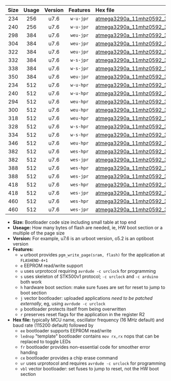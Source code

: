|Size|Usage|Version|Features|Hex file|
|:-:|:-:|:-:|:-:|:--|
|234|256|u7.6|`w-u-jpr`|[atmega3290a_11mhz0592_38400bps_ur_vbl.hex](https://raw.githubusercontent.com/stefanrueger/urboot/main//atmega3290a_11mhz0592_38400bps_ur_vbl.hex)|
|240|256|u7.6|`w-u-jpr`|[atmega3290a_11mhz0592_38400bps_lednop_ur_vbl.hex](https://raw.githubusercontent.com/stefanrueger/urboot/main//atmega3290a_11mhz0592_38400bps_lednop_ur_vbl.hex)|
|298|384|u7.6|`weu-jpr`|[atmega3290a_11mhz0592_38400bps_ee_ur_vbl.hex](https://raw.githubusercontent.com/stefanrueger/urboot/main//atmega3290a_11mhz0592_38400bps_ee_ur_vbl.hex)|
|304|384|u7.6|`weu-jpr`|[atmega3290a_11mhz0592_38400bps_ee_lednop_ur_vbl.hex](https://raw.githubusercontent.com/stefanrueger/urboot/main//atmega3290a_11mhz0592_38400bps_ee_lednop_ur_vbl.hex)|
|322|384|u7.6|`weu-jpr`|[atmega3290a_11mhz0592_38400bps_ee_lednop_fr_ur_vbl.hex](https://raw.githubusercontent.com/stefanrueger/urboot/main//atmega3290a_11mhz0592_38400bps_ee_lednop_fr_ur_vbl.hex)|
|332|384|u7.6|`w-s-jpr`|[atmega3290a_11mhz0592_38400bps_vbl.hex](https://raw.githubusercontent.com/stefanrueger/urboot/main//atmega3290a_11mhz0592_38400bps_vbl.hex)|
|338|384|u7.6|`w-s-jpr`|[atmega3290a_11mhz0592_38400bps_lednop_vbl.hex](https://raw.githubusercontent.com/stefanrueger/urboot/main//atmega3290a_11mhz0592_38400bps_lednop_vbl.hex)|
|350|384|u7.6|`weu-jpr`|[atmega3290a_11mhz0592_38400bps_ee_lednop_fr_ce_ur_vbl.hex](https://raw.githubusercontent.com/stefanrueger/urboot/main//atmega3290a_11mhz0592_38400bps_ee_lednop_fr_ce_ur_vbl.hex)|
|234|512|u7.6|`w-u-hpr`|[atmega3290a_11mhz0592_38400bps_ur.hex](https://raw.githubusercontent.com/stefanrueger/urboot/main//atmega3290a_11mhz0592_38400bps_ur.hex)|
|240|512|u7.6|`w-u-hpr`|[atmega3290a_11mhz0592_38400bps_lednop_ur.hex](https://raw.githubusercontent.com/stefanrueger/urboot/main//atmega3290a_11mhz0592_38400bps_lednop_ur.hex)|
|294|512|u7.6|`weu-hpr`|[atmega3290a_11mhz0592_38400bps_ee_ur.hex](https://raw.githubusercontent.com/stefanrueger/urboot/main//atmega3290a_11mhz0592_38400bps_ee_ur.hex)|
|300|512|u7.6|`weu-hpr`|[atmega3290a_11mhz0592_38400bps_ee_lednop_ur.hex](https://raw.githubusercontent.com/stefanrueger/urboot/main//atmega3290a_11mhz0592_38400bps_ee_lednop_ur.hex)|
|318|512|u7.6|`weu-hpr`|[atmega3290a_11mhz0592_38400bps_ee_lednop_fr_ur.hex](https://raw.githubusercontent.com/stefanrueger/urboot/main//atmega3290a_11mhz0592_38400bps_ee_lednop_fr_ur.hex)|
|328|512|u7.6|`w-s-hpr`|[atmega3290a_11mhz0592_38400bps.hex](https://raw.githubusercontent.com/stefanrueger/urboot/main//atmega3290a_11mhz0592_38400bps.hex)|
|334|512|u7.6|`w-s-hpr`|[atmega3290a_11mhz0592_38400bps_lednop.hex](https://raw.githubusercontent.com/stefanrueger/urboot/main//atmega3290a_11mhz0592_38400bps_lednop.hex)|
|346|512|u7.6|`weu-hpr`|[atmega3290a_11mhz0592_38400bps_ee_lednop_fr_ce_ur.hex](https://raw.githubusercontent.com/stefanrueger/urboot/main//atmega3290a_11mhz0592_38400bps_ee_lednop_fr_ce_ur.hex)|
|382|512|u7.6|`wes-hpr`|[atmega3290a_11mhz0592_38400bps_ee.hex](https://raw.githubusercontent.com/stefanrueger/urboot/main//atmega3290a_11mhz0592_38400bps_ee.hex)|
|382|512|u7.6|`wes-jpr`|[atmega3290a_11mhz0592_38400bps_ee_vbl.hex](https://raw.githubusercontent.com/stefanrueger/urboot/main//atmega3290a_11mhz0592_38400bps_ee_vbl.hex)|
|388|512|u7.6|`wes-hpr`|[atmega3290a_11mhz0592_38400bps_ee_lednop.hex](https://raw.githubusercontent.com/stefanrueger/urboot/main//atmega3290a_11mhz0592_38400bps_ee_lednop.hex)|
|388|512|u7.6|`wes-jpr`|[atmega3290a_11mhz0592_38400bps_ee_lednop_vbl.hex](https://raw.githubusercontent.com/stefanrueger/urboot/main//atmega3290a_11mhz0592_38400bps_ee_lednop_vbl.hex)|
|418|512|u7.6|`wes-hpr`|[atmega3290a_11mhz0592_38400bps_ee_lednop_fr.hex](https://raw.githubusercontent.com/stefanrueger/urboot/main//atmega3290a_11mhz0592_38400bps_ee_lednop_fr.hex)|
|418|512|u7.6|`wes-jpr`|[atmega3290a_11mhz0592_38400bps_ee_lednop_fr_vbl.hex](https://raw.githubusercontent.com/stefanrueger/urboot/main//atmega3290a_11mhz0592_38400bps_ee_lednop_fr_vbl.hex)|
|460|512|u7.6|`wes-hpr`|[atmega3290a_11mhz0592_38400bps_ee_lednop_fr_ce.hex](https://raw.githubusercontent.com/stefanrueger/urboot/main//atmega3290a_11mhz0592_38400bps_ee_lednop_fr_ce.hex)|
|460|512|u7.6|`wes-jpr`|[atmega3290a_11mhz0592_38400bps_ee_lednop_fr_ce_vbl.hex](https://raw.githubusercontent.com/stefanrueger/urboot/main//atmega3290a_11mhz0592_38400bps_ee_lednop_fr_ce_vbl.hex)|

- **Size:** Bootloader code size including small table at top end
- **Useage:** How many bytes of flash are needed, ie, HW boot section or a multiple of the page size
- **Version:** For example, u7.6 is an urboot version, o5.2 is an optiboot version
- **Features:**
  + `w` urboot provides `pgm_write_page(sram, flash)` for the application at `FLASHEND-4+1`
  + `e` EEPROM read/write support
  + `u` uses urprotocol requiring `avrdude -c urclock` for programming
  + `s` uses skeleton of STK500v1 protocol; `-c urclock` and `-c arduino` both work
  + `h` hardware boot section: make sure fuses are set for reset to jump to boot section
  + `j` vector bootloader: uploaded applications *need to be patched externally*, eg, using `avrdude -c urclock`
  + `p` bootloader protects itself from being overwritten
  + `r` preserves reset flags for the application in the register R2
- **Hex file:** typically MCU name, oscillator frequency (16 MHz default) and baud rate (115200 default) followed by
  + `ee` bootloader supports EEPROM read/write
  + `lednop` "template" bootloader contains `mov rx,rx` nops that can be replaced to toggle LEDs
  + `fr` bootloader provides non-essential code for smoother error handing
  + `ce` bootloader provides a chip erase command
  + `ur` uses urprotocol and requires `avrdude -c urclock` for programming
  + `vbl` vector bootloader: set fuses to jump to reset, not the HW boot section
